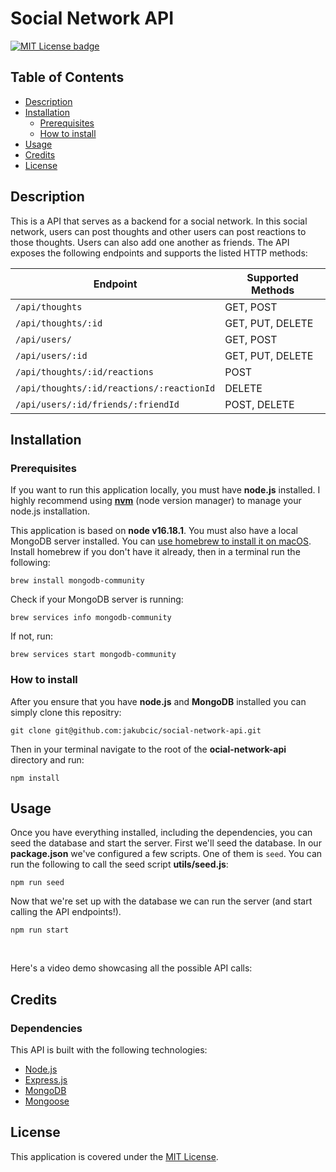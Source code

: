 # Social Network API
[![MIT License badge](https://img.shields.io/badge/license-MIT-yellow.svg)](https://choosealicense.com/licenses/mit/)

## Table of Contents

- [Description](#description)
- [Installation](#installation)
    + [Prerequisites](#prerequisites)
    + [How to install](#how-to-install)
- [Usage](#usage)
- [Credits](#credits)
- [License](#license)


## Description
This is a API that serves as a backend for a social network. In this social network, users can post thoughts and other users can post reactions to those thoughts. Users can also add one another as friends. The API exposes the following endpoints and supports the listed HTTP methods:

| Endpoint              | Supported Methods |
|-----------------------|-------------------|
| `/api/thoughts`     | GET, POST         |
| `/api/thoughts/:id` | GET, PUT, DELETE  |
| `/api/users/`           | GET, POST         |
| `/api/users/:id`           | GET, PUT, DELETE |
| `/api/thoughts/:id/reactions`       | POST  |
| `/api/thoughts/:id/reactions/:reactionId`       | DELETE  |
| `/api/users/:id/friends/:friendId`   | POST, DELETE  |

## Installation
### Prerequisites
If you want to run this application locally, you must have **node.js** installed. I highly recommend using [**nvm**](https://github.com/nvm-sh/nvm) (node version manager) to manage your node.js installation.
<br>

This application is based on **node v16.18.1**.
You must also have a local MongoDB server installed. You can [use homebrew to install it on macOS](https://brew.sh/). Install homebrew if you don't have it already, then in a terminal run the following:
```
brew install mongodb-community
```
Check if your MongoDB server is running:
```
brew services info mongodb-community
```
If not, run:
```
brew services start mongodb-community
```


### How to install
After you ensure that you have **node.js** and **MongoDB** installed you can simply clone this repositry:
```
git clone git@github.com:jakubcic/social-network-api.git
```

Then in your terminal navigate to the root of the **ocial-network-api** directory and run:
```
npm install
```

## Usage
Once you have everything installed, including the dependencies, you can seed the database and start the server. First we'll seed the database. In our **package.json** we've configured a few scripts. One of them is `seed`. You can run the following to call the seed script **utils/seed.js**:
```
npm run seed
```
Now that we're set up with the database we can run the server (and start calling the API endpoints!).
```
npm run start
```
<br>

Here's a video demo showcasing all the possible API calls:



## Credits
### Dependencies
This API is built with the following technologies:
- [Node.js](https://nodejs.org/en/)
- [Express.js](https://expressjs.com/)
- [MongoDB](https://www.mongodb.com/)
- [Mongoose](https://mongoosejs.com/)

## License
This application is covered under the [MIT License](https://choosealicense.com/licenses/mit/).


